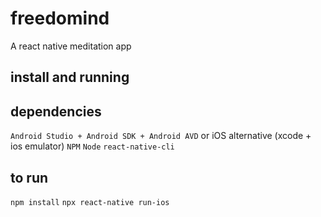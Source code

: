 # freedomind
A react native meditation app


## install and running

## dependencies
`Android Studio + Android SDK + Android AVD` or iOS alternative (xcode + ios emulator)
`NPM`
`Node`
`react-native-cli`

## to run
`npm install`
`npx react-native run-ios`
